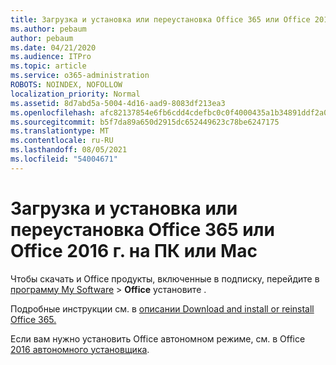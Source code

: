 ```yaml
---
title: Загрузка и установка или переустановка Office 365 или Office 2016 г. на ПК или Mac
ms.author: pebaum
author: pebaum
ms.date: 04/21/2020
ms.audience: ITPro
ms.topic: article
ms.service: o365-administration
ROBOTS: NOINDEX, NOFOLLOW
localization_priority: Normal
ms.assetid: 8d7abd5a-5004-4d16-aad9-8083df213ea3
ms.openlocfilehash: afc82137854e6fb6cdd4cdefbc0c0f4000435a1b34891ddf2a029dcff2ceffa8
ms.sourcegitcommit: b5f7da89a650d2915dc652449623c78be6247175
ms.translationtype: MT
ms.contentlocale: ru-RU
ms.lasthandoff: 08/05/2021
ms.locfileid: "54004671"
---
```

# <a name="download-and-install-or-reinstall-office-365-or-office-2016-on-a-pc-or-mac"></a>Загрузка и установка или переустановка Office 365 или Office 2016 г. на ПК или Mac

Чтобы скачать и Office продукты, включенные в подписку, перейдите в [программу My Software](https://portal.office.com/OLS/MySoftware.aspx) \> **Office** установите .  
  
Подробные инструкции см. в [описании Download and install or reinstall Office 365.](https://support.office.com/article/4414eaaf-0478-48be-9c42-23adc471665816658?wt.mc_id=O365_Admin_Alch)
  
Если вам нужно установить Office автономном режиме, см. в Office [2016 автономного установщика](https://support.office.com/article/f0a85fe7-118f-41cb-a791-d59cef96ad1c?wt.mc_id=O365_Admin_Alch#OfficePlans=Office_for_business).
  

